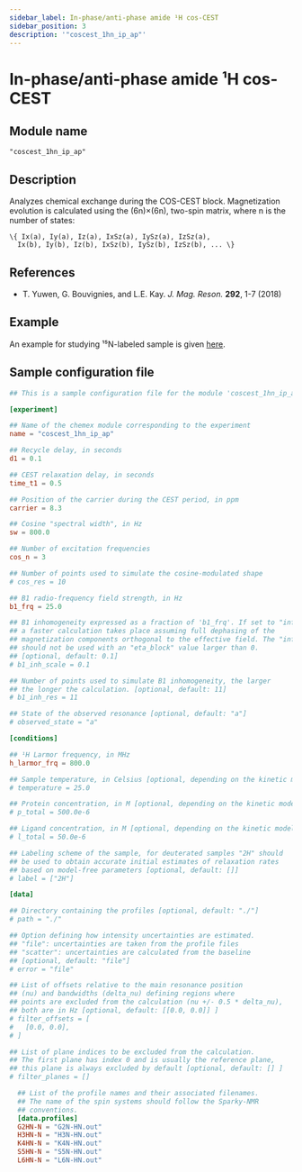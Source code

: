 ```yaml
---
sidebar_label: In-phase/anti-phase amide ¹H cos-CEST
sidebar_position: 3
description: '"coscest_1hn_ip_ap"'
---
```


# In-phase/anti-phase amide ¹H cos-CEST

## Module name

`"coscest_1hn_ip_ap"`

## Description

Analyzes chemical exchange during the COS-CEST block. Magnetization evolution is
calculated using the (6n)×(6n), two-spin matrix, where n is the number of
states:

    \{ Ix(a), Iy(a), Iz(a), IxSz(a), IySz(a), IzSz(a),
      Ix(b), Iy(b), Iz(b), IxSz(b), IySz(b), IzSz(b), ... \}

## References

-   T. Yuwen, G. Bouvignies, and L.E. Kay. _J. Mag. Reson._ **292**, 1-7 (2018)

## Example

An example for studying ¹⁵N-labeled sample is given
[here](https://github.com/gbouvignies/chemex/tree/master/examples/Experiments/COSCEST_1HN_IP_AP/).

## Sample configuration file

```toml title="experiment.toml"
## This is a sample configuration file for the module 'coscest_1hn_ip_ap'

[experiment]

## Name of the chemex module corresponding to the experiment
name = "coscest_1hn_ip_ap"

## Recycle delay, in seconds
d1 = 0.1

## CEST relaxation delay, in seconds
time_t1 = 0.5

## Position of the carrier during the CEST period, in ppm
carrier = 8.3

## Cosine "spectral width", in Hz
sw = 800.0

## Number of excitation frequencies
cos_n = 3

## Number of points used to simulate the cosine-modulated shape
# cos_res = 10

## B1 radio-frequency field strength, in Hz
b1_frq = 25.0

## B1 inhomogeneity expressed as a fraction of 'b1_frq'. If set to "inf",
## a faster calculation takes place assuming full dephasing of the
## magnetization components orthogonal to the effective field. The "inf" value
## should not be used with an "eta_block" value larger than 0.
## [optional, default: 0.1]
# b1_inh_scale = 0.1

## Number of points used to simulate B1 inhomogeneity, the larger
## the longer the calculation. [optional, default: 11]
# b1_inh_res = 11

## State of the observed resonance [optional, default: "a"]
# observed_state = "a"

[conditions]

## ¹H Larmor frequency, in MHz
h_larmor_frq = 800.0

## Sample temperature, in Celsius [optional, depending on the kinetic model]
# temperature = 25.0

## Protein concentration, in M [optional, depending on the kinetic model]
# p_total = 500.0e-6

## Ligand concentration, in M [optional, depending on the kinetic model]
# l_total = 50.0e-6

## Labeling scheme of the sample, for deuterated samples "2H" should
## be used to obtain accurate initial estimates of relaxation rates
## based on model-free parameters [optional, default: []]
# label = ["2H"]

[data]

## Directory containing the profiles [optional, default: "./"]
# path = "./"

## Option defining how intensity uncertainties are estimated.
## "file": uncertainties are taken from the profile files
## "scatter": uncertainties are calculated from the baseline
## [optional, default: "file"]
# error = "file"

## List of offsets relative to the main resonance position
## (nu) and bandwidths (delta_nu) defining regions where
## points are excluded from the calculation (nu +/- 0.5 * delta_nu),
## both are in Hz [optional, default: [[0.0, 0.0]] ]
# filter_offsets = [
#   [0.0, 0.0],
# ]

## List of plane indices to be excluded from the calculation.
## The first plane has index 0 and is usually the reference plane,
## this plane is always excluded by default [optional, default: [] ]
# filter_planes = []

  ## List of the profile names and their associated filenames.
  ## The name of the spin systems should follow the Sparky-NMR
  ## conventions.
  [data.profiles]
  G2HN-N = "G2N-HN.out"
  H3HN-N = "H3N-HN.out"
  K4HN-N = "K4N-HN.out"
  S5HN-N = "S5N-HN.out"
  L6HN-N = "L6N-HN.out"
```
